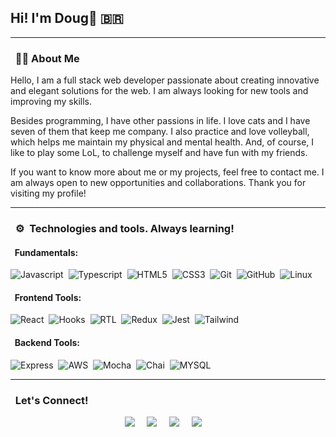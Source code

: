 ## Hi! I'm Doug👋 🇧🇷

<hr/>

### &nbsp; :man_technologist: About Me

Hello, I am a full stack web developer passionate about creating innovative and elegant solutions for the web. I am always looking for new tools and improving my skills.

Besides programming, I have other passions in life. I love cats and I have seven of them that keep me company. I also practice and love volleyball, which helps me maintain my physical and mental health. And, of course, I like to play some LoL, to challenge myself and have fun with my friends.

If you want to know more about me or my projects, feel free to contact me. I am always open to new opportunities and collaborations. Thank you for visiting my profile!

<hr/>

### &nbsp; :gear: &nbsp;Technologies and tools. Always learning!

#### &nbsp; Fundamentals:
![Javascript](https://img.shields.io/badge/JavaScript-F7DF1E?style=for-the-badge&logo=javascript&logoColor=black)&nbsp;
![Typescript](https://img.shields.io/badge/TypeScript-007ACC?style=for-the-badge&logo=typescript&logoColor=white)&nbsp;
![HTML5](https://img.shields.io/badge/-HTML5-E34F26?style=for-the-badge&logo=html5&logoColor=white)&nbsp;
![CSS3](https://img.shields.io/badge/-CSS3-1572B6?style=for-the-badge&logo=css3&logoColor=white)&nbsp;
![Git](https://img.shields.io/badge/-Git-F05032?style=for-the-badge&logo=git&logoColor=white)&nbsp;
![GitHub](https://img.shields.io/badge/-GitHub-181717?style=for-the-badge&logo=github&logoColor=white)&nbsp;
![Linux](https://img.shields.io/badge/-Linux-FCC624?style=for-the-badge&logo=linux&logoColor=black)&nbsp;

#### &nbsp; Frontend Tools:
![React](https://img.shields.io/badge/-React-61DAFB?style=for-the-badge&logo=react&logoColor=black)&nbsp;
![Hooks](https://img.shields.io/badge/-Hooks-61DAFB?style=for-the-badge&logo=react&logoColor=black)&nbsp;
![RTL](https://img.shields.io/badge/-RTL-61DAFB?style=for-the-badge&logo=react&logoColor=black)&nbsp;
![Redux](https://img.shields.io/badge/-Redux-764ABC?style=for-the-badge&logo=redux&logoColor=white)&nbsp;
![Jest](https://img.shields.io/badge/-Jest-C21325?style=for-the-badge&logo=jest&logoColor=white)&nbsp;
![Tailwind](https://img.shields.io/badge/Tailwind_CSS-38B2AC?style=for-the-badge&logo=tailwind-css&logoColor=white)

#### &nbsp; Backend Tools:
![Express](https://img.shields.io/badge/Express.js-404D59?style=for-the-badge)&nbsp;
![AWS](https://img.shields.io/badge/Amazon_AWS-232F3E?style=for-the-badge&logo=amazon-aws&logoColor=white)&nbsp;
![Mocha](https://img.shields.io/badge/mocha.js-323330?style=for-the-badge&logo=mocha&logoColor=Brown)&nbsp;
![Chai](https://img.shields.io/badge/chai.js-323330?style=for-the-badge&logo=chai&logoColor=red)&nbsp;
![MYSQL](https://img.shields.io/badge/MySQL-005C84?style=for-the-badge&logo=mysql&logoColor=white)&nbsp;


<hr/>

### &nbsp; Let's Connect!

<p align="center">
  <a href="mailto:devdoug45@gmail.com?subject=Mail%20From%20Github"><img src="https://img.shields.io/badge/gmail-%23D14836.svg?&style=for-the-badge&logo=gmail&logoColor=white" /></a>&nbsp;&nbsp;&nbsp;&nbsp;
  <a href="https://www.linkedin.com/in/douglasaraujodev/"><img src="https://img.shields.io/badge/linkedin-%230077B5.svg?&style=for-the-badge&logo=linkedin&logoColor=white" /></a>&nbsp;&nbsp;&nbsp;&nbsp;
	<a href="https://www.instagram.com/_dddoug/"><img src="https://img.shields.io/badge/instagram-%23dc2743.svg?&style=for-the-badge&logo=instagram&logoColor=white" /></a>&nbsp;&nbsp;&nbsp;&nbsp;
<a href=""><img src="https://img.shields.io/badge/-portfolio-green?&style=for-the-badge" /></a>&nbsp;&nbsp;&nbsp;&nbsp;
   </a>
</p>
</p>
